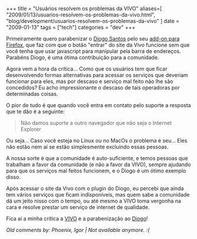 +++
title = "Usuários resolvem os problemas da VIVO"
aliases=[
  "2009/01/13/usuarios-resolvem-os-problemas-da-vivo.html",
  "blog/development/usuarios-resolvem-os-problemas-da-vivo"
]
date = "2009-01-13"
tags = ["tech"]
categories = "dev"
+++

Primeiramente quero parabenizar o
[Diogo Santos](http://blog.diogosantos.com/2009/01/acesse-o-vivo-online-com-avoi-um-complemento-para-firefox/)
pelo seu [add-on para Firefox](http://diogosantos.com/avoi/ "AVOI"),
que faz com que o botão "entrar" do site da Vivo funcione sem que você
tenha que usar javascript para manipular pela barra de
endereços. Parabéns Diogo, é uma ótima contribuição para a comunidade.

Agora vem a hora da crítica... Como que os usuários tem que ficar
desenvolvendo formas alternativas para acessar os serviços que
deveriam funcionar para eles, mas por descaso e serviço mal feito não
lhe são concedidos? Eu acho impressionante o descaso de tais
operadoras por determinadas coisas.

O pior de tudo é que quando você entra em contato pelo suporte a
resposta que te dão é a seguinte:

> Não damos suporte a outro navegador que não seja o Internet Explorer

Ou seja... Caso você esteja no Linux ou no MacOs o problema é
seu... Eles não estão nem aí se estão simplesmente excluindo essas
pessoas.

A nossa sorte é que a comunidade é auto-suficiente, e temos pessoas
que trabalham a favor da comunidade (e não a favor da VIVO), sempre
ajudando para que os serviços mal feitos funcionem, e o Diogo é um
ótimo exemplo disso.

Após acessar o site da Vivo com o plugin do Diogo, eu percebi que
ainda tem vários serviços que ficam indisponíveis, mas quem sabe a
comunidade dá um jeito nisso com o tempo, ou até mesmo a VIVO toma
vergonha na cara e resolve prestar um serviço de internet de
qualidade.

Fica aí a minha crítica a
[VIVO](http://www.vivo.com.br "Site de má qualidade da VIVO")
e a parabenização ao [Diogo](http://diogosantos.com/ "Site do Diogo")!



_Old comments by: Phoenix, Igor | Not available anymore. :(_
